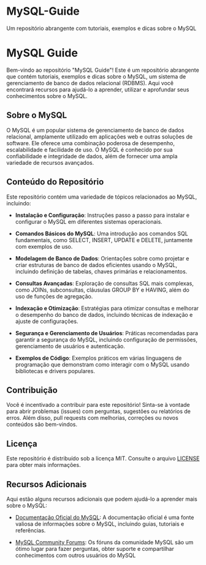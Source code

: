 # MySQL-Guide
Um repositório abrangente com tutoriais, exemplos e dicas sobre o MySQL





# MySQL Guide

Bem-vindo ao repositório "MySQL Guide"! Este é um repositório abrangente que contém tutoriais, exemplos e dicas sobre o MySQL, um sistema de gerenciamento de banco de dados relacional (RDBMS). Aqui você encontrará recursos para ajudá-lo a aprender, utilizar e aprofundar seus conhecimentos sobre o MySQL.

## Sobre o MySQL

O MySQL é um popular sistema de gerenciamento de banco de dados relacional, amplamente utilizado em aplicações web e outras soluções de software. Ele oferece uma combinação poderosa de desempenho, escalabilidade e facilidade de uso. O MySQL é conhecido por sua confiabilidade e integridade de dados, além de fornecer uma ampla variedade de recursos avançados.

## Conteúdo do Repositório

Este repositório contém uma variedade de tópicos relacionados ao MySQL, incluindo:

- **Instalação e Configuração**: Instruções passo a passo para instalar e configurar o MySQL em diferentes sistemas operacionais.

- **Comandos Básicos do MySQL**: Uma introdução aos comandos SQL fundamentais, como SELECT, INSERT, UPDATE e DELETE, juntamente com exemplos de uso.

- **Modelagem de Banco de Dados**: Orientações sobre como projetar e criar estruturas de banco de dados eficientes usando o MySQL, incluindo definição de tabelas, chaves primárias e relacionamentos.

- **Consultas Avançadas**: Exploração de consultas SQL mais complexas, como JOINs, subconsultas, cláusulas GROUP BY e HAVING, além do uso de funções de agregação.

- **Indexação e Otimização**: Estratégias para otimizar consultas e melhorar o desempenho do banco de dados, incluindo técnicas de indexação e ajuste de configurações.

- **Segurança e Gerenciamento de Usuários**: Práticas recomendadas para garantir a segurança do MySQL, incluindo configuração de permissões, gerenciamento de usuários e autenticação.

- **Exemplos de Código**: Exemplos práticos em várias linguagens de programação que demonstram como interagir com o MySQL usando bibliotecas e drivers populares.

## Contribuição

Você é incentivado a contribuir para este repositório! Sinta-se à vontade para abrir problemas (issues) com perguntas, sugestões ou relatórios de erros. Além disso, pull requests com melhorias, correções ou novos conteúdos são bem-vindos.

## Licença

Este repositório é distribuído sob a licença MIT. Consulte o arquivo [LICENSE](./LICENSE) para obter mais informações.

## Recursos Adicionais

Aqui estão alguns recursos adicionais que podem ajudá-lo a aprender mais sobre o MySQL:

- [Documentação Oficial do MySQL](https://dev.mysql.com/doc/): A documentação oficial é uma fonte valiosa de informações sobre o MySQL, incluindo guias, tutoriais e referências.

- [MySQL Community Forums](https://forums.mysql.com/): Os fóruns da comunidade MySQL são um ótimo lugar para fazer perguntas, obter suporte e compartilhar conhecimentos com outros usuários do MySQL
